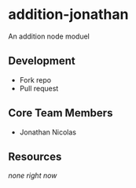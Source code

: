# addition-jonathan

An addition node moduel

## Development

- Fork repo
- Pull request

## Core Team Members

- Jonathan Nicolas

## Resources

*none right now*

